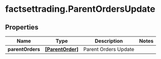 # factsettrading.ParentOrdersUpdate

## Properties

Name | Type | Description | Notes
------------ | ------------- | ------------- | -------------
**parentOrders** | [**[ParentOrder]**](ParentOrder.md) | Parent Orders Update | 


